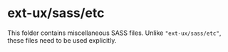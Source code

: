 # ext-ux/sass/etc

This folder contains miscellaneous SASS files. Unlike `"ext-ux/sass/etc"`, these files
need to be used explicitly.
